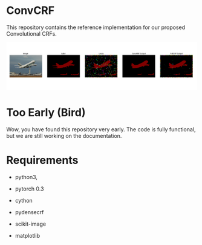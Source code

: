 # ConvCRF
This repository contains the reference implementation for our proposed Convolutional CRFs.


![Example Output](data/output/Res2.png)

# Too Early (Bird)

Wow, you have found this repository very early. The code is fully functional, but we are still working on the documentation.

Requirements
============

* python3,
* pytorch 0.3
* cython
* pydensecrf

* scikit-image
* matplotlib